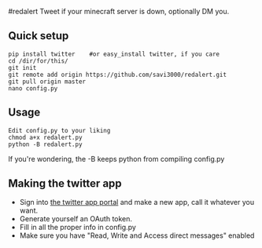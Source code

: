 #redalert
Tweet if your minecraft server is down, optionally DM you.

## Quick setup
	pip install twitter    #or easy_install twitter, if you care
	cd /dir/for/this/
	git init 
	git remote add origin https://github.com/savi3000/redalert.git 
	git pull origin master 
	nano config.py

## Usage
    Edit config.py to your liking
    chmod a+x redalert.py
    python -B redalert.py

If you're wondering, the -B keeps python from compiling config.py

## Making the twitter app

* Sign into [the twitter app portal](https://dev.twitter.com/apps/new) and make a new app, call it whatever you want.
* Generate yourself an OAuth token.
* Fill in all the proper info in config.py
* Make sure you have "Read, Write and Access direct messages" enabled
